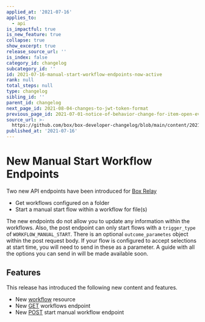 ```yaml
---
applied_at: '2021-07-16'
applies_to:
  - api
is_impactful: true
is_new_feature: true
collapse: true
show_excerpt: true
release_source_url: ''
is_index: false
category_id: changelog
subcategory_id: ''
id: 2021-07-16-manual-start-workflow-endpoints-now-active
rank: null
total_steps: null
type: changelog
sibling_id: ''
parent_id: changelog
next_page_id: 2021-08-04-changes-to-jwt-token-format
previous_page_id: 2021-07-01-notice-of-behavior-change-for-item-open-events
source_url: >-
  https://github.com/box/box-developer-changelog/blob/main/content/2021/07-16-manual-start-workflow-endpoints-now-active.md
published_at: '2021-07-16'
---
```

# New Manual Start Workflow Endpoints

Two new API endpoints have been introduced for
[Box Relay](https://www.box.com/collaboration/relay-workflow)

* Get workflows configured on a folder
* Start a manual start flow within a workflow for file(s)

<!-- more -->

The new endpoints do not allow you to update any information within the
workflows. Also, the post endpoint can only start flows with a `trigger_type`
of `WORKFLOW_MANUAL_START`. There is an optional `outcome_parametes` object
within the post request body. If your flow is configured to accept selections
at start time, you will need to send in these as a parameter. A guide with all
the options you can send in will be made available soon.

## Features

This release has introduced the following new content and features.

* New [workflow](r://workflow) resource
* New [GET](e://get_workflows) workflows endpoint
* New [POST](e://post_workflows_id_start) start manual workflow endpoint